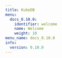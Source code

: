 ```yaml
---
title: KubeDB
menu:
  docs_0.10.0:
    identifier: welcome
    name: Welcome
    weight: 10
menu_name: docs_0.10.0
info:
  version: 0.10.0
---
```


